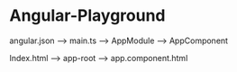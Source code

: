 # Angular-Playground


angular.json --> main.ts --> AppModule --> AppComponent

Index.html --> app-root --> app.component.html
